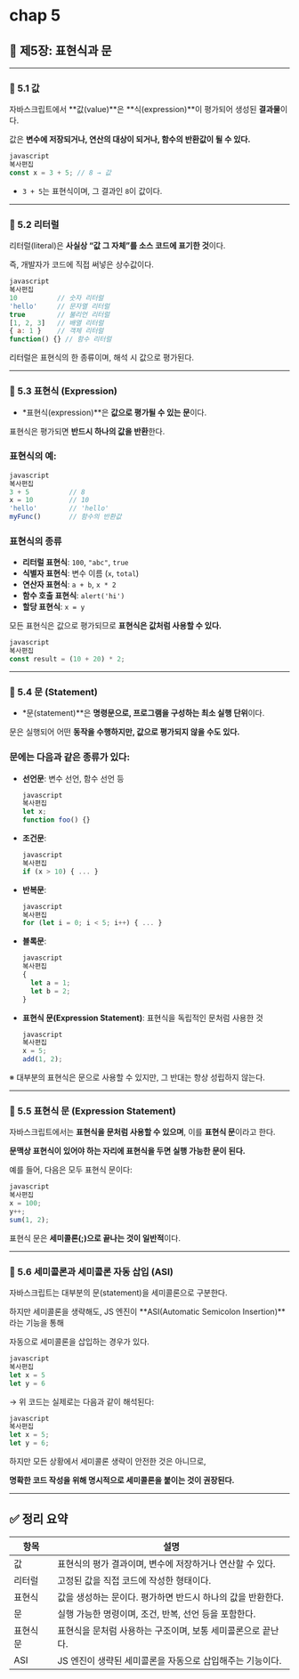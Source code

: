 # chap 5

## 📘 제5장: 표현식과 문

---

### 🔹 5.1 값

자바스크립트에서 **값(value)**은 **식(expression)**이 평가되어 생성된 **결과물**이다.

값은 **변수에 저장되거나, 연산의 대상이 되거나, 함수의 반환값이 될 수 있다.**

```jsx
javascript
복사편집
const x = 3 + 5; // 8 → 값

```

- `3 + 5`는 표현식이며, 그 결과인 `8`이 값이다.

---

### 🔹 5.2 리터럴

리터럴(literal)은 **사실상 “값 그 자체”를 소스 코드에 표기한 것**이다.

즉, 개발자가 코드에 직접 써넣은 상수값이다.

```jsx
javascript
복사편집
10          // 숫자 리터럴
'hello'     // 문자열 리터럴
true        // 불리언 리터럴
[1, 2, 3]   // 배열 리터럴
{ a: 1 }    // 객체 리터럴
function() {} // 함수 리터럴

```

리터럴은 표현식의 한 종류이며, 해석 시 값으로 평가된다.

---

### 🔹 5.3 표현식 (Expression)

- *표현식(expression)**은 **값으로 평가될 수 있는 문**이다.

표현식은 평가되면 **반드시 하나의 값을 반환**한다.

### 표현식의 예:

```jsx
javascript
복사편집
3 + 5          // 8
x = 10         // 10
'hello'        // 'hello'
myFunc()       // 함수의 반환값

```

### 표현식의 종류

- **리터럴 표현식**: `100`, `"abc"`, `true`
- **식별자 표현식**: 변수 이름 (`x`, `total`)
- **연산자 표현식**: `a + b`, `x * 2`
- **함수 호출 표현식**: `alert('hi')`
- **할당 표현식**: `x = y`

모든 표현식은 값으로 평가되므로 **표현식은 값처럼 사용할 수 있다.**

```jsx
javascript
복사편집
const result = (10 + 20) * 2;

```

---

### 🔹 5.4 문 (Statement)

- *문(statement)**은 **명령문으로, 프로그램을 구성하는 최소 실행 단위**이다.

문은 실행되어 어떤 **동작을 수행하지만, 값으로 평가되지 않을 수도 있다.**

### 문에는 다음과 같은 종류가 있다:

- **선언문**: 변수 선언, 함수 선언 등
    
    ```jsx
    javascript
    복사편집
    let x;
    function foo() {}
    
    ```
    
- **조건문**:
    
    ```jsx
    javascript
    복사편집
    if (x > 10) { ... }
    
    ```
    
- **반복문**:
    
    ```jsx
    javascript
    복사편집
    for (let i = 0; i < 5; i++) { ... }
    
    ```
    
- **블록문**:
    
    ```jsx
    javascript
    복사편집
    {
      let a = 1;
      let b = 2;
    }
    
    ```
    
- **표현식 문(Expression Statement)**: 표현식을 독립적인 문처럼 사용한 것
    
    ```jsx
    javascript
    복사편집
    x = 5;
    add(1, 2);
    
    ```
    

※ 대부분의 표현식은 문으로 사용할 수 있지만, 그 반대는 항상 성립하지 않는다.

---

### 🔹 5.5 표현식 문 (Expression Statement)

자바스크립트에서는 **표현식을 문처럼 사용할 수 있으며**, 이를 **표현식 문**이라고 한다.

**문맥상 표현식이 있어야 하는 자리에 표현식을 두면 실행 가능한 문이 된다.**

예를 들어, 다음은 모두 표현식 문이다:

```jsx
javascript
복사편집
x = 100;
y++;
sum(1, 2);

```

표현식 문은 **세미콜론(;)으로 끝나는 것이 일반적**이다.

---

### 🔹 5.6 세미콜론과 세미콜론 자동 삽입 (ASI)

자바스크립트는 대부분의 문(statement)을 세미콜론으로 구분한다.

하지만 세미콜론을 생략해도, JS 엔진이 **ASI(Automatic Semicolon Insertion)**라는 기능을 통해

자동으로 세미콜론을 삽입하는 경우가 있다.

```jsx
javascript
복사편집
let x = 5
let y = 6

```

→ 위 코드는 실제로는 다음과 같이 해석된다:

```jsx
javascript
복사편집
let x = 5;
let y = 6;

```

하지만 모든 상황에서 세미콜론 생략이 안전한 것은 아니므로,

**명확한 코드 작성을 위해 명시적으로 세미콜론을 붙이는 것이 권장된다.**

---

## ✅ 정리 요약

| 항목 | 설명 |
| --- | --- |
| 값 | 표현식의 평가 결과이며, 변수에 저장하거나 연산할 수 있다. |
| 리터럴 | 고정된 값을 직접 코드에 작성한 형태이다. |
| 표현식 | 값을 생성하는 문이다. 평가하면 반드시 하나의 값을 반환한다. |
| 문 | 실행 가능한 명령이며, 조건, 반복, 선언 등을 포함한다. |
| 표현식 문 | 표현식을 문처럼 사용하는 구조이며, 보통 세미콜론으로 끝난다. |
| ASI | JS 엔진이 생략된 세미콜론을 자동으로 삽입해주는 기능이다. |